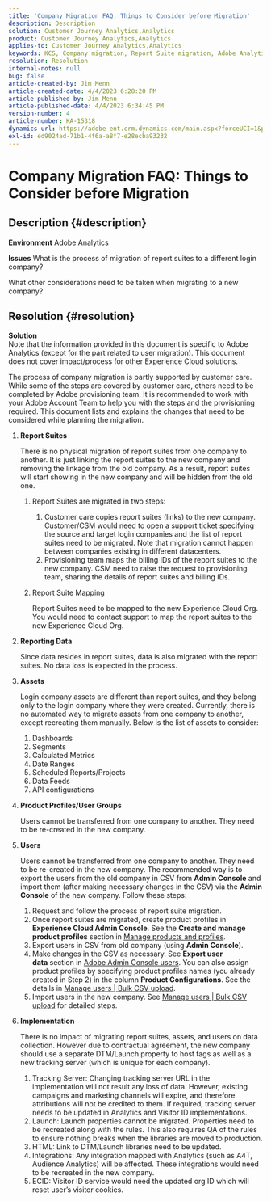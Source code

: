 ```yaml
---
title: 'Company Migration FAQ: Things to Consider before Migration'
description: Description
solution: Customer Journey Analytics,Analytics
product: Customer Journey Analytics,Analytics
applies-to: Customer Journey Analytics,Analytics
keywords: KCS, Company migration, Report Suite migration, Adobe Analytics, Admin Console, FAQ, new company, provisioning, CSM, Adobe Account Team, FAQ
resolution: Resolution
internal-notes: null
bug: false
article-created-by: Jim Menn
article-created-date: 4/4/2023 6:28:20 PM
article-published-by: Jim Menn
article-published-date: 4/4/2023 6:34:45 PM
version-number: 4
article-number: KA-15318
dynamics-url: https://adobe-ent.crm.dynamics.com/main.aspx?forceUCI=1&pagetype=entityrecord&etn=knowledgearticle&id=537db277-16d3-ed11-a7c7-6045bd006b4b
exl-id: ed9024ad-71b1-4f6a-a8f7-e28ecba93232
---
```

# Company Migration FAQ: Things to Consider before Migration

## Description {#description}


<b>Environment</b>
 Adobe Analytics

<b>Issues</b>
 What is the process of migration of report suites to a different login company?

What other considerations need to be taken when migrating to a new company?


## Resolution {#resolution}


<b>Solution</b>
<br>Note that the information provided in this document is specific to Adobe Analytics (except for the part related to user migration). This document does not cover impact/process for other Experience Cloud solutions.<br>




The process of company migration is partly supported by customer care. While some of the steps are covered by customer care, others need to be completed by Adobe provisioning team. It is recommended to work with your Adobe Account Team to help you with the steps and the provisioning required. This document lists and explains the changes that need to be considered while planning the migration.

1. <b>Report Suites</b>

    There is no physical migration of report suites from one company to another. It is just linking the report suites to the new company and removing the linkage from the old company. As a result, report suites will start showing in the new company and will be hidden from the old one.

    1. Report Suites are migrated in two steps:
        1. Customer care copies report suites (links) to the new company. Customer/CSM would need to open a support ticket specifying the source and target login companies and the list of report suites need to be migrated. Note that migration cannot happen between companies existing in different datacenters.
        2. Provisioning team maps the billing IDs of the report suites to the new company. CSM need to raise the request to provisioning team, sharing the details of report suites and billing IDs.
    2. Report Suite Mapping

        Report Suites need to be mapped to the new Experience Cloud Org. You would need to contact support to map the report suites to the new Experience Cloud Org.
2. <b>Reporting Data</b>

    Since data resides in report suites, data is also migrated with the report suites. No data loss is expected in the process.
3. <b>Assets</b>

    Login company assets are different than report suites, and they belong only to the login company where they were created. Currently, there is no automated way to migrate assets from one company to another, except recreating them manually. Below is the list of assets to consider:

    1. Dashboards
    2. Segments
    3. Calculated Metrics
    4. Date Ranges
    5. Scheduled Reports/Projects
    6. Data Feeds
    7. API configurations
4. <b>Product Profiles/User Groups</b>

    Users cannot be transferred from one company to another. They need to be re-created in the new company.
5. <b>Users</b>

    Users cannot be transferred from one company to another. They need to be re-created in the new company. The recommended way is to export the users from the old company in CSV from <b>Admin Console</b> and import them (after making necessary changes in the CSV) via the <b>Admin Console</b> of the new company. Follow these steps:

    1. Request and follow the process of report suite migration.
    2. Once report suites are migrated, create product profiles in <b>Experience Cloud Admin Console</b>. See the <b>Create and manage product profiles</b> section in [Manage products and profiles](https://helpx.adobe.com/in/enterprise/using/manage-products-and-profiles.html).
    3. Export users in CSV from old company (using <b>Admin Console</b>).
    4. Make changes in the CSV as necessary. See <b>Export user data</b> section in [Adobe Admin Console users](https://helpx.adobe.com/in/enterprise/using/users.html). You can also assign product profiles by specifying product profiles names (you already created in Step 2) in the column <b>Product Configurations</b>. See the details in [Manage users | Bulk CSV upload](https://helpx.adobe.com/in/enterprise/using/bulk-upload-users.html).
    5. Import users in the new company. See [Manage users | Bulk CSV upload](https://helpx.adobe.com/in/enterprise/using/bulk-upload-users.html) for detailed steps.
6. <b>Implementation</b>

    There is no impact of migrating report suites, assets, and users on data collection. However due to contractual agreement, the new company should use a separate DTM/Launch property to host tags as well as a new tracking server (which is unique for each company).

    1. Tracking Server: Changing tracking server URL in the implementation will not result any loss of data. However, existing campaigns and marketing channels will expire, and therefore attributions will not be credited to them. If required, tracking server needs to be updated in Analytics and Visitor ID implementations.
    2. Launch: Launch properties cannot be migrated. Properties need to be recreated along with the rules. This also requires QA of the rules to ensure nothing breaks when the libraries are moved to production.
    3. HTML: Link to DTM/Launch libraries need to be updated.
    4. Integrations: Any integration mapped with Analytics (such as A4T, Audience Analytics) will be affected. These integrations would need to be recreated in the new company.
    5. ECID: Visitor ID service would need the updated org ID which will reset user’s visitor cookies.
